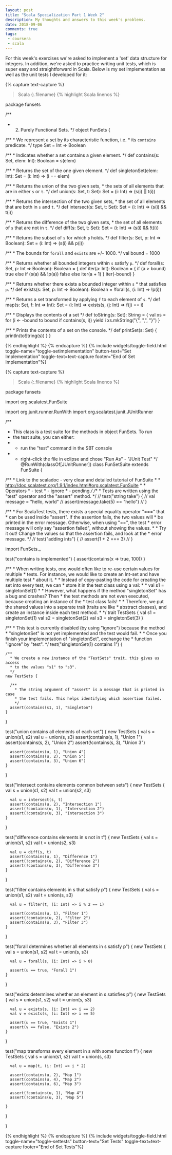 ```yaml
---
layout: post
title: "Scala Specialization Part 1 Week 2"
description: My thoughts and answers to this week's problems.
date: 2018-09-06
comments: true
tags:
 - coursera
 - scala
---
```


For this week's exercises we're asked to implement a 'set' data structure for integers.  In addition, we're asked to practice writing unit tests, which is super easy and straightforward in Scala.  Below is my set implementation as well as the unit tests I developed for it:

{% capture text-capture %}
>Scala
{:.filename}
{% highlight Scala linenos %}

package funsets

/**
  * 2. Purely Functional Sets.
  */
object FunSets {

  /**
    * We represent a set by its characteristic function, i.e.
    * its `contains` predicate.
    */
  type Set = Int => Boolean

  /**
    * Indicates whether a set contains a given element.
    */
  def contains(s: Set, elem: Int): Boolean = s(elem)

  /**
    * Returns the set of the one given element.
    */
  def singletonSet(elem: Int): Set = (i: Int) => (i == elem)

  /**
    * Returns the union of the two given sets,
    * the sets of all elements that are in either `s` or `t`.
    */
  def union(s: Set, t: Set): Set = (i: Int) => (s(i) || t(i))

  /**
    * Returns the intersection of the two given sets,
    * the set of all elements that are both in `s` and `t`.
    */
  def intersect(s: Set, t: Set): Set = (i: Int) => (s(i) && t(i))

  /**
    * Returns the difference of the two given sets,
    * the set of all elements of `s` that are not in `t`.
    */
  def diff(s: Set, t: Set): Set = (i: Int) => (s(i) && !t(i))

  /**
    * Returns the subset of `s` for which `p` holds.
    */
  def filter(s: Set, p: Int => Boolean): Set = (i: Int) => (s(i) && p(i))

  /**
    * The bounds for `forall` and `exists` are +/- 1000.
    */
  val bound = 1000

  /**
    * Returns whether all bounded integers within `s` satisfy `p`.
    */
  def forall(s: Set, p: Int => Boolean): Boolean = {
    def iter(a: Int): Boolean = {
      if (a > bound) true
      else if (s(a) && !p(a)) false
      else iter(a + 1)
    }
    iter(-bound)
  }

  /**
    * Returns whether there exists a bounded integer within `s`
    * that satisfies `p`.
    */
  def exists(s: Set, p: Int => Boolean): Boolean = !forall(s, (i: Int) => !p(i))

  /**
    * Returns a set transformed by applying `f` to each element of `s`.
    */
  def map(s: Set, f: Int => Int): Set =
    (i: Int) => exists(s, (j: Int) => f(j) == i)

  /**
    * Displays the contents of a set
    */
  def toString(s: Set): String = {
    val xs = for (i <- -bound to bound if contains(s, i)) yield i
    xs.mkString("{", ",", "}")
  }

  /**
    * Prints the contents of a set on the console.
    */
  def printSet(s: Set) {
    println(toString(s))
  }
}

{% endhighlight %}
{% endcapture %}
{% include widgets/toggle-field.html toggle-name="toggle-setimplementation" button-text="Set Implementation" toggle-text=text-capture  footer="End of Set Implementation"%}

{% capture text-capture %}
>Scala
{:.filename}
{% highlight Scala linenos %}

package funsets

import org.scalatest.FunSuite

import org.junit.runner.RunWith
import org.scalatest.junit.JUnitRunner

/**
  * This class is a test suite for the methods in object FunSets. To run
  * the test suite, you can either:
  *  - run the "test" command in the SBT console
  *  - right-click the file in eclipse and chose "Run As" - "JUnit Test"
  */
@RunWith(classOf[JUnitRunner])
class FunSetSuite extends FunSuite {

  /**
    * Link to the scaladoc - very clear and detailed tutorial of FunSuite
    *
    * http://doc.scalatest.org/1.9.1/index.html#org.scalatest.FunSuite
    *
    * Operators
    *  - test
    *  - ignore
    *  - pending
    */
  /**
    * Tests are written using the "test" operator and the "assert" method.
    */
  // test("string take") {
  //   val message = "hello, world"
  //   assert(message.take(5) == "hello")
  // }

  /**
    * For ScalaTest tests, there exists a special equality operator "===" that
    * can be used inside "assert". If the assertion fails, the two values will
    * be printed in the error message. Otherwise, when using "==", the test
    * error message will only say "assertion failed", without showing the values.
    *
    * Try it out! Change the values so that the assertion fails, and look at the
    * error message.
    */
  // test("adding ints") {
  //   assert(1 + 2 === 3)
  // }

  import FunSets._

  test("contains is implemented") {
    assert(contains(x => true, 100))
  }

  /**
    * When writing tests, one would often like to re-use certain values for multiple
    * tests. For instance, we would like to create an Int-set and have multiple test
    * about it.
    *
    * Instead of copy-pasting the code for creating the set into every test, we can
    * store it in the test class using a val:
    *
    *   val s1 = singletonSet(1)
    *
    * However, what happens if the method "singletonSet" has a bug and crashes? Then
    * the test methods are not even executed, because creating an instance of the
    * test class fails!
    *
    * Therefore, we put the shared values into a separate trait (traits are like
    * abstract classes), and create an instance inside each test method.
    *
    */
  trait TestSets {
    val s1 = singletonSet(1)
    val s2 = singletonSet(2)
    val s3 = singletonSet(3)
  }

  /**
    * This test is currently disabled (by using "ignore") because the method
    * "singletonSet" is not yet implemented and the test would fail.
    *
    * Once you finish your implementation of "singletonSet", exchange the
    * function "ignore" by "test".
    */
  test("singletonSet(1) contains 1") {

    /**
      * We create a new instance of the "TestSets" trait, this gives us access
      * to the values "s1" to "s3".
      */
    new TestSets {

      /**
        * The string argument of "assert" is a message that is printed in case
        * the test fails. This helps identifying which assertion failed.
        */
      assert(contains(s1, 1), "Singleton")
    }
  }

  test("union contains all elements of each set") {
    new TestSets {
      val s = union(s1, s2)
      val u = union(s, s3)
      assert(contains(s, 1), "Union 1")
      assert(contains(s, 2), "Union 2")
      assert(!contains(s, 3), "Union 3")

      assert(contains(u, 1), "Union 4")
      assert(contains(u, 2), "Union 5")
      assert(contains(u, 3), "Union 6")
    }
  }

  test("intersect contains elements common between sets") {
    new TestSets {
      val s = union(s1, s2)
      val t = union(s2, s3)

      val u = intersect(s, t)
      assert(contains(u, 2), "Intersection 1")
      assert(!contains(u, 1), "Intersection 2")
      assert(!contains(u, 3), "Intersection 3")
    }
  }

  test("difference contains elements in s not in t") {
    new TestSets {
      val s = union(s1, s2)
      val t = union(s2, s3)

      val u = diff(s, t)
      assert(contains(u, 1), "Difference 1")
      assert(!contains(u, 2), "Difference 2")
      assert(!contains(u, 3), "Difference 3")
    }
  }

  test("filter contains elements in s that satisfy p") {
    new TestSets {
      val s = union(s1, s2)
      val t = union(s, s3)

      val u = filter(t, (i: Int) => i % 2 == 1)

      assert(contains(u, 1), "Filter 1")
      assert(!contains(u, 2), "Filter 2")
      assert(contains(u, 3), "Filter 3")
    }
  }

  test("forall determines whether all elements in s satisfy p") {
    new TestSets {
      val s = union(s1, s2)
      val t = union(s, s3)

      val u = forall(s, (i: Int) => i > 0)

      assert(u == true, "Forall 1")
    }
  }

  test("exists determines whether an element in s satisfies p") {
    new TestSets {
      val s = union(s1, s2)
      val t = union(s, s3)

      val u = exists(s, (i: Int) => i == 2)
      val v = exists(s, (i: Int) => i == 5)

      assert(u == true, "Exists 1")
      assert(v == false, "Exists 2")
    }
  }

  test("map transforms every element in s with some function f") {
    new TestSets {
      val s = union(s1, s2)
      val t = union(s, s3)

      val u = map(t, (i: Int) => i * 2)

      assert(contains(u, 2), "Map 1")
      assert(contains(u, 4), "Map 2")
      assert(contains(u, 6), "Map 3")

      assert(!contains(u, 1), "Map 4")
      assert(!contains(u, 3), "Map 5")

    }
  }

}

{% endhighlight %}
{% endcapture %}
{% include widgets/toggle-field.html toggle-name="toggle-settests" button-text="Set Tests" toggle-text=text-capture  footer="End of Set Tests"%}